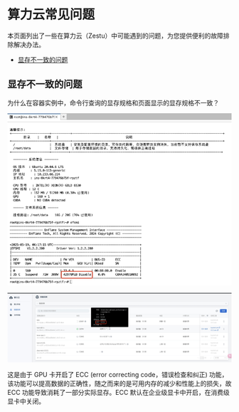 # 算力云常见问题

本页面列出了一些在算力云（Zestu）中可能遇到的问题，为您提供便利的故障排除解决办法。

- [显存不一致的问题](#GPUMemory)

## 显存不一致的问题 <a id="GPUMemory" />

为什么在容器实例中，命令行查询的显存规格和页面显示的显存规格不一致？

![输出显存](./images/faq1.png)

![页面显存](./images/faq2.png)

这是由于 GPU 卡开启了 ECC (error correcting code，错误检查和纠正) 功能，该功能可以提高数据的正确性，随之而来的是可用内存的减少和性能上的损失，故 ECC 功能导致消耗了一部分实际显存。ECC 默认在企业级显卡中开启，在消费级显卡中关闭。
